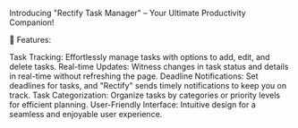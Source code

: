 Introducing "Rectify Task Manager" – Your Ultimate Productivity Companion!

🚀 Features:

Task Tracking: Effortlessly manage tasks with options to add, edit, and delete tasks.
Real-time Updates: Witness changes in task status and details in real-time without refreshing the page.
Deadline Notifications: Set deadlines for tasks, and "Rectify" sends timely notifications to keep you on track.
Task Categorization: Organize tasks by categories or priority levels for efficient planning.
User-Friendly Interface: Intuitive design for a seamless and enjoyable user experience.
